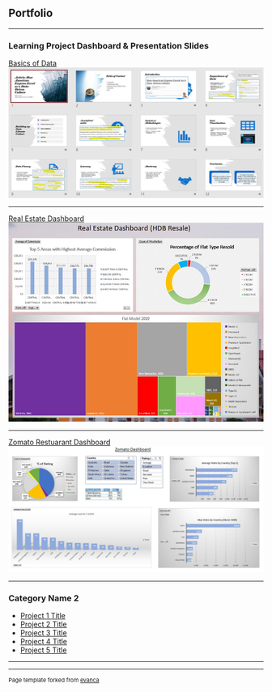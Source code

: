 ## Portfolio

---

### Learning Project Dashboard & Presentation Slides

[Basics of Data](/pdf/Basics_of_Data.pdf)
<img src="images/Basics_of_Data.JPG?raw=true"/>

---
[Real Estate Dashboard](/pdf/Real_Estate_Dashboard.xlsm)
<img src="images/Real_Estate.JPG?raw=true"/>

---
[Zomato Restuarant Dashboard](/pdf/Zomato.pptx)
<img src="images/Zomato_Dashboard.JPG?raw=true"/>

---

### Category Name 2

- [Project 1 Title](http://example.com/)
- [Project 2 Title](http://example.com/)
- [Project 3 Title](http://example.com/)
- [Project 4 Title](http://example.com/)
- [Project 5 Title](http://example.com/)

---




---
<p style="font-size:11px">Page template forked from <a href="https://github.com/evanca/quick-portfolio">evanca</a></p>
<!-- Remove above link if you don't want to attibute -->
